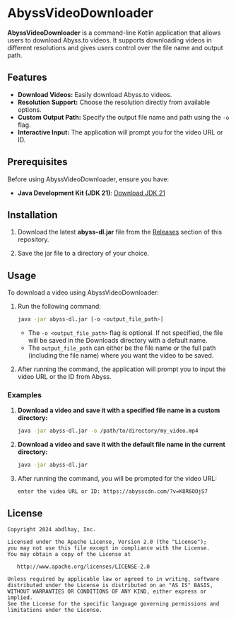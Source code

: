 # AbyssVideoDownloader

**AbyssVideoDownloader** is a command-line Kotlin application that allows users to download Abyss.to videos. It supports downloading videos in different resolutions and gives users control over the file name and output path.

## Features

- **Download Videos:** Easily download Abyss.to videos.
- **Resolution Support:** Choose the resolution directly from available options.
- **Custom Output Path:** Specify the output file name and path using the `-o` flag.
- **Interactive Input:** The application will prompt you for the video URL or ID.

## Prerequisites

Before using AbyssVideoDownloader, ensure you have:

- **Java Development Kit (JDK 21)**: [Download JDK 21](https://www.oracle.com/java/technologies/javase/jdk21-archive-downloads.html)

## Installation

1. Download the latest **abyss-dl.jar** file from the [Releases](https://github.com/abdlhay/AbyssVideoDownloader/releases) section of this repository.

2. Save the jar file to a directory of your choice.

## Usage

To download a video using AbyssVideoDownloader:

1. Run the following command:

   ```bash
   java -jar abyss-dl.jar [-o <output_file_path>]
   ```

    - The `-o <output_file_path>` flag is optional. If not specified, the file will be saved in the Downloads directory with a default name.
    - The `output_file_path` can either be the file name or the full path (including the file name) where you want the video to be saved.

2. After running the command, the application will prompt you to input the video URL or the ID from Abyss.

### Examples

1. **Download a video and save it with a specified file name in a custom directory:**

   ```bash
   java -jar abyss-dl.jar -o /path/to/directory/my_video.mp4
   ```

2. **Download a video and save it with the default file name in the current directory:**

   ```bash
   java -jar abyss-dl.jar
   ```

3. After running the command, you will be prompted for the video URL:

   ```
   enter the video URL or ID: https://abysscdn.com/?v=K8R6OOjS7
   ```


License
--------

    Copyright 2024 abdlhay, Inc.

    Licensed under the Apache License, Version 2.0 (the "License");
    you may not use this file except in compliance with the License.
    You may obtain a copy of the License at

       http://www.apache.org/licenses/LICENSE-2.0

    Unless required by applicable law or agreed to in writing, software
    distributed under the License is distributed on an "AS IS" BASIS,
    WITHOUT WARRANTIES OR CONDITIONS OF ANY KIND, either express or implied.
    See the License for the specific language governing permissions and
    limitations under the License.